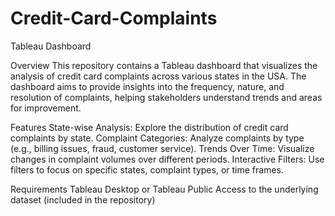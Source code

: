 # Credit-Card-Complaints
Tableau Dashboard

Overview
This repository contains a Tableau dashboard that visualizes the analysis of credit card complaints across various states in the USA. The dashboard aims to provide insights into the frequency, nature, and resolution of complaints, helping stakeholders understand trends and areas for improvement.

Features
State-wise Analysis: Explore the distribution of credit card complaints by state.
Complaint Categories: Analyze complaints by type (e.g., billing issues, fraud, customer service).
Trends Over Time: Visualize changes in complaint volumes over different periods.
Interactive Filters: Use filters to focus on specific states, complaint types, or time frames.

Requirements
Tableau Desktop or Tableau Public
Access to the underlying dataset (included in the repository)
